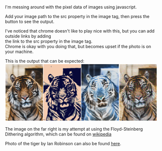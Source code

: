 I'm messing around with the pixel data of images using javascript.  
  
Add your image path to the src property in the image tag, then press the button to see the output.  
  
I've noticed that chrome doesn't like to play nice with this, but you can add outside links by adding  
the link to the src property in the image tag.  
Chrome is okay with you doing that, but becomes upset if the photo is on your machine.  

This is the output that can be expected:  
![screenshot](ian-robinson-tiger-example-output.PNG)  
  
The image on the far right is my attempt at using the Floyd-Steinberg Dithering algorithm, which can be found on [wikipedia](https://en.wikipedia.org/wiki/Floyd%E2%80%93Steinberg_dithering)

Photo of the tiger by Ian Robinson can also be found [here](https://unsplash.com/photos/DfKZs6DOrw4).
